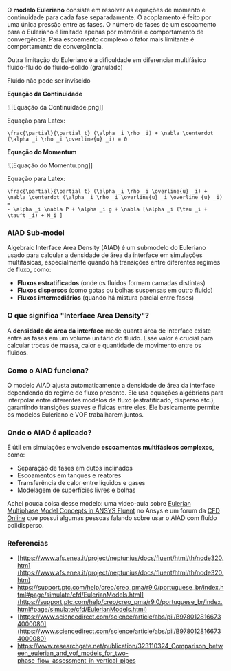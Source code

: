 O **modelo Euleriano** consiste em resolver as equações de momento e continuidade para cada fase separadamente. 
O acoplamento é feito por uma única pressão entre as fases.
O número de fases de um escoamento para o Euleriano é limitado apenas por memória e comportamento de convergência. 
Para escoamento complexo o fator mais limitante é comportamento de convergência.

Outra limitação do Euleriano é a dificuldade em diferenciar multifásico fluido-fluido do fluido-solido (granulado)

Fluido não pode ser invíscido

**Equação da Continuidade**

![[Equação da Continuidade.png]]

 Equação para Latex:
 
````
\frac{\partial}{\partial t} (\alpha _i \rho _i) + \nabla \centerdot (\alpha _i \rho _i \overline{u} _i) = 0
````

 **Equação do Momentum**

![[Equação do Momentu.png]]

Equação para Latex:
````
\frac{\partial}{\partial t} (\alpha _i \rho _i \overline{u} _i) + \nabla \centerdot (\alpha _i \rho _i \overline{u} _i \overline {u} _i) =
- \alpha _i \nabla P + \alpha _i g + \nabla [\alpha _i (\tau _i + \tau^t _i) + M_i ]
````

### AIAD Sub-model
Algebraic Interface Area Density (AIAD) é um submodelo do Euleriano usado para calcular a densidade de área da interface em simulações multifásicas, especialmente quando há transições entre diferentes regimes de fluxo, como:

- **Fluxos estratificados** (onde os fluidos formam camadas distintas)
- **Fluxos dispersos** (como gotas ou bolhas suspensas em outro fluido)
- **Fluxos intermediários** (quando há mistura parcial entre fases)

### O que significa "Interface Area Density"?

A **densidade de área da interface** mede quanta área de interface existe entre as fases em um volume unitário do fluido. Esse valor é crucial para calcular trocas de massa, calor e quantidade de movimento entre os fluidos.

### Como o AIAD funciona?

O modelo AIAD ajusta automaticamente a densidade de área da interface dependendo do regime de fluxo presente. Ele usa equações algébricas para interpolar entre diferentes modelos de fluxo (estratificado, disperso etc.), garantindo transições suaves e físicas entre eles. Ele basicamente permite os modelos Euleriano e VOF trabalharem juntos.

### Onde o AIAD é aplicado?

É útil em simulações envolvendo **escoamentos multifásicos complexos**, como:

- Separação de fases em dutos inclinados
- Escoamentos em tanques e reatores
- Transferência de calor entre líquidos e gases
- Modelagem de superfícies livres e bolhas

Achei pouca coisa desse modelo: uma video-aula sobre [Eulerian Multiphase Model Concepts in ANSYS Fluent](https://www.youtube.com/watch?v=yc9YqvxkQDg) no Ansys e um forum da [CFD Online](https://www.cfd-online.com/Forums/cfx/167770-multiphase-flow-implementing-aiad-model.html) que possui algumas pessoas falando sobre usar o AIAD com fluído polidisperso. 

### Referencias
- [https://www.afs.enea.it/project/neptunius/docs/fluent/html/th/node320.htm](https://www.afs.enea.it/project/neptunius/docs/fluent/html/th/node320.htm)
- https://support.ptc.com/help/creo/creo_pma/r9.0/portuguese_br/index.html#page/simulate/cfd/EulerianModels.html](https://support.ptc.com/help/creo/creo_pma/r9.0/portuguese_br/index.html#page/simulate/cfd/EulerianModels.html)
- [https://www.sciencedirect.com/science/article/abs/pii/B9780128166734000080](https://www.sciencedirect.com/science/article/abs/pii/B9780128166734000080)
- https://www.researchgate.net/publication/323110324_Comparison_between_eulerian_and_vof_models_for_two-phase_flow_assessment_in_vertical_pipes